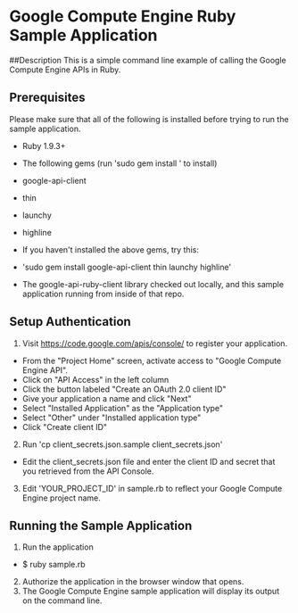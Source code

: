 # Google Compute Engine Ruby Sample Application

##Description
This is a simple command line example of calling the Google Compute Engine
APIs in Ruby.

## Prerequisites
Please make sure that all of the following is installed before trying to run
the sample application.


- Ruby 1.9.3+
- The following gems (run 'sudo gem install <gem name>' to install)
- google-api-client
- thin
- launchy
- highline

- If you haven't installed the above gems, try this:
- 'sudo gem install google-api-client thin launchy highline'
- The google-api-ruby-client library checked out locally, and this sample
application running from inside of that repo.

## Setup Authentication
1) Visit https://code.google.com/apis/console/ to register your application.
- From the "Project Home" screen, activate access to "Google Compute Engine
API".
- Click on "API Access" in the left column
- Click the button labeled "Create an OAuth 2.0 client ID"
- Give your application a name and click "Next"
- Select "Installed Application" as the "Application type"
- Select "Other" under "Installed application type"
- Click "Create client ID"

2) Run 'cp client_secrets.json.sample client_secrets.json'
- Edit the client_secrets.json file and enter the client ID and secret that
you retrieved from the API Console.

3) Edit 'YOUR_PROJECT_ID' in sample.rb to reflect your Google Compute Engine
project name.

## Running the Sample Application
1. Run the application
- $ ruby sample.rb
2. Authorize the application in the browser window that opens.
3. The Google Compute Engine sample application will display its output on the
command line.
